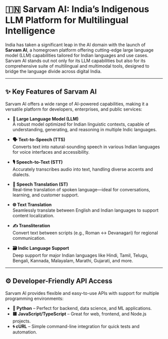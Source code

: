 # 🇮🇳 Sarvam AI: India’s Indigenous LLM Platform for Multilingual Intelligence

India has taken a significant leap in the AI domain with the launch of **Sarvam AI**, a homegrown platform offering cutting-edge large language model (LLM) capabilities tailored for Indian languages and use cases. Sarvam AI stands out not only for its LLM capabilities but also for its comprehensive suite of multilingual and multimodal tools, designed to bridge the language divide across digital India.

---

## ✨ Key Features of Sarvam AI

Sarvam AI offers a wide range of AI-powered capabilities, making it a versatile platform for developers, enterprises, and public services:

- **🧠 Large Language Model (LLM)**  
  A robust model optimized for Indian linguistic contexts, capable of understanding, generating, and reasoning in multiple Indic languages.

- **🗣️ Text-to-Speech (TTS)**  
  Converts text into natural-sounding speech in various Indian languages for voice interfaces and accessibility.

- **🎙️ Speech-to-Text (STT)**  
  Accurately transcribes audio into text, handling diverse accents and dialects.

- **🔄 Speech Translation (ST)**  
  Real-time translation of spoken language—ideal for conversations, learning, and customer support.

- **🌐 Text Translation**  
  Seamlessly translate between English and Indian languages to support content localization.

- **✍️ Transliteration**  
  Convert text between scripts (e.g., Roman ↔️ Devanagari) for regional communication.

- **🗃️ Indic Language Support**  
  Deep support for major Indian languages like Hindi, Tamil, Telugu, Bengali, Kannada, Malayalam, Marathi, Gujarati, and more.

---

## ⚙️ Developer-Friendly API Access

Sarvam AI provides flexible and easy-to-use APIs with support for multiple programming environments:

- **🐍 Python** – Perfect for backend, data science, and ML applications.
- **🟨 JavaScript/TypeScript** – Great for web, frontend, and Node.js projects.
- **🌀 cURL** – Simple command-line integration for quick tests and automation.
